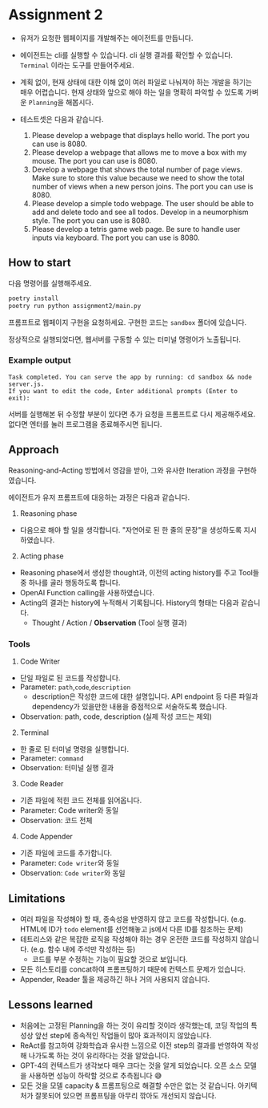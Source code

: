 # Assignment 2
- 유저가 요청한 웹페이지를 개발해주는 에이전트를 만듭니다.
- 에이전트는 cli를 실행할 수 있습니다. cli 실행 결과를 확인할 수 있습니다. `Terminal` 이라는 도구를 만들어주세요.
- 계획 없이, 현재 상태에 대한 이해 없이 여러 파일로 나눠져야 하는 개발을 하기는 매우 어렵습니다. 현재 상태와 앞으로 해야 하는 일을 명확히 파악할 수 있도록 가벼운 `Planning`을 해봅시다.

- 테스트셋은 다음과 같습니다.
    1. Please develop a webpage that displays hello world. The port you can use is 8080. 
    2. Please develop a webpage that allows me to move a box with my mouse. The port you can use is 8080. 
    3. Develop a webpage that shows the total number of page views. Make sure to store this value because we need to show the total number of views when a new person joins. The port you can use is 8080.
    4. Please develop a simple todo webpage. The user should be able to add and delete todo and see all todos. Develop in a neumorphism style. The port you can use is 8080.
    5. Please develop a tetris game web page. Be sure to handle user inputs via keyboard. The port you can use is 8080.

## How to start
다음 명령어를 실행해주세요.
```bash
poetry install
poetry run python assignment2/main.py
```

프롬프트로 웹페이지 구현을 요청하세요. 구현한 코드는 `sandbox` 폴더에 있습니다.

정상적으로 실행되었다면, 웹서버를 구동할 수 있는 터미널 명령어가 노출됩니다.
### Example output
```
Task completed. You can serve the app by running: cd sandbox && node server.js.
If you want to edit the code, Enter additional prompts (Enter to exit): 
```

서버를 실행해본 뒤 수정할 부분이 있다면 추가 요청을 프롬프트로 다시 제공해주세요. 없다면 엔터를 눌러 프로그램을 종료해주시면 됩니다.

## Approach
Reasoning-and-Acting 방법에서 영감을 받아, 그와 유사한 Iteration 과정을 구현하였습니다.

에이전트가 유저 프롬프트에 대응하는 과정은 다음과 같습니다.

1. Reasoning phase
- 다음으로 해야 할 일을 생각합니다. "자연어로 된 한 줄의 문장"을 생성하도록 지시하였습니다.
2. Acting phase
- Reasoning phase에서 생성한 thought과, 이전의 acting history를 주고 Tool들 중 하나를 골라 행동하도록 합니다.
- OpenAI Function calling을 사용하였습니다.
- Acting의 결과는 history에 누적해서 기록됩니다. History의 형태는 다음과 같습니다.
  - Thought / Action / **Observation** (Tool 실행 결과)



### Tools
1. Code Writer
- 단일 파일로 된 코드를 작성합니다.
- Parameter: `path`,`code`,`description`
  - description은 작성한 코드에 대한 설명입니다. API endpoint 등 다른 파일과 dependency가 있을만한 내용을 중점적으로 서술하도록 했습니다.
- Observation: path, code, description (실제 작성 코드는 제외)

2. Terminal
- 한 줄로 된 터미널 명령을 실행합니다.
- Parameter: `command`
- Observation: 터미널 실행 결과

3. Code Reader
- 기존 파일에 적힌 코드 전체를 읽어옵니다.
- Parameter: Code writer와 동일
- Observation: 코드 전체

4. Code Appender
- 기존 파일에 코드를 추가합니다.
- Parameter: `Code writer`와 동일
- Observation: `Code writer`와 동일

## Limitations
- 여러 파일을 작성해야 할 때, 종속성을 반영하지 않고 코드를 작성합니다. (e.g. HTML에 ID가 `todo` element를 선언해놓고 js에서 다른 ID를 참조하는 문제)
- 테트리스와 같은 복잡한 로직을 작성해야 하는 경우 온전한 코드를 작성하지 않습니다. (e.g. 함수 내에 주석만 작성하는 등)
  - 코드를 부분 수정하는 기능이 필요할 것으로 보입니다.
- 모든 히스토리를 concat하여 프롬프팅하기 때문에 컨텍스트 문제가 있습니다.
- Appender, Reader 툴을 제공하긴 하나 거의 사용되지 않습니다.

## Lessons learned
- 처음에는 고정된 Planning을 하는 것이 유리할 것이라 생각했는데, 코딩 작업의 특성상 앞선 step에 종속적인 작업들이 많아 효과적이지 않았습니다.
- ReAct를 참고하여 강화학습과 유사한 느낌으로 이전 step의 결과를 반영하여 작성해 나가도록 하는 것이 유리하다는 것을 알았습니다.
- GPT-4의 컨텍스트가 생각보다 매우 크다는 것을 알게 되었습니다. 오픈 소스 모델을 사용하면 성능이 하락할 것으로 추측됩니다 😅
- 모든 것을 모델 capacity & 프롬프팅으로 해결할 수만은 없는 것 같습니다. 아키텍처가 잘못되어 있으면 프롬프팅을 아무리 깎아도 개선되지 않습니다.